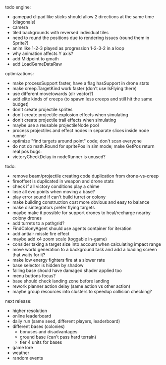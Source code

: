 todo engine:
- gamepad d-pad like sticks should allow 2 directions at the same time (diagonals)
- camera
- tiled backgrounds with reversed individual tiles
- need to round the positions due to rendering issues (round them in Sprite?)
- anim like 1-2-3 played as progression 1-2-3-2 in a loop
- why animation affects Y axis?
- add Midpoint to gmath
- add LoadGameDataRaw

optimizations:
- make processSupport faster, have a flag hasSupport in drone stats
- make creep.TargetKind work faster (don't use IsFlying there)
- use different movetowards (dir vector?)
- add elite kinds of creeps (to spawn less creeps and still hit the same budget)
- don't create projectile sprites
- don't create projectile explosion effects when simulating
- don't create projectile trail effects when simulating
- maybe use a reusable projectileNode pool
- process projectiles and effect nodes in separate slices inside node runner
- optimize "find targets around point" code; don't scan everyone
- do not do math.Round for spritePos in sim mode; make GetPos return real pos
bugs:
- victoryCheckDelay in nodeRunner is unused?

todo:
- remove beam/projectile creating code duplication from drone-vs-creep
- fireoffset is duplicated in weapon and drone stats
- check if all victory conditions play a chime
- lose all evo points when moving a base?
- play error sound if can't build turret or colony
- make building construction cost more obvious and easy to balance
- make disintegrators prefer flying targets
- maybe make it possible for support drones to heal/recharge nearby colony drones
- add turrets to a pathgrid?
- FindColonyAgent should use agents container for iteration
- add antiair missle fire effect
- maybe add x4 zoom scale (toggable in-game)
- consider taking a target size into account when calculating impact range
- move world generation to a background task and add a loading screen that waits for it?
- make low energy fighters fire at a slower rate
- base selector is hidden by shadow
- falling base should have damaged shader applied too
- menu buttons focus?
- base should check landing zone before landing
- rework planner action delay (same action vs other action)
- maybe group resources into clusters to speedup collision checking?

next release:
- higher resolution
- online leaderboard
- daily run (same seed, different players, leaderboard)
- different bases (colonies)
  - bonuses and disadvantages
  - ground base (can't pass hard terrain)
  - tier 4 units for bases
- game lore
- weather
- random events
